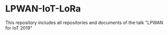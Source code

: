 # LPWAN-IoT-LoRa
This repository includes all repositories and documents of the talk "LPWAN for IoT 2019"
